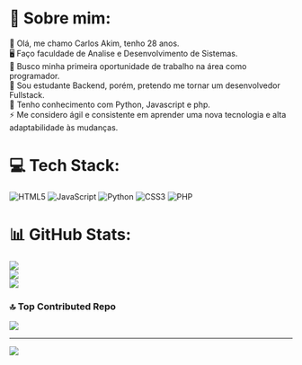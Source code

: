 # 💫 Sobre mim:
🔭 Olá, me chamo Carlos Akim, tenho 28 anos.<br>🖥  Faço faculdade de Analise e Desenvolvimento de Sistemas.<br>🤝 Busco minha primeira oportunidade de trabalho na área como programador.<br>🌱 Sou estudante Backend, porém, pretendo me tornar um desenvolvedor Fullstack.<br>💬 Tenho conhecimento com Python, Javascript e php.<br>⚡ Me considero ágil e consistente em aprender uma nova tecnologia e alta adaptabilidade às mudanças.


# 💻 Tech Stack:
![HTML5](https://img.shields.io/badge/html5-%23E34F26.svg?style=for-the-badge&logo=html5&logoColor=white) ![JavaScript](https://img.shields.io/badge/javascript-%23323330.svg?style=for-the-badge&logo=javascript&logoColor=%23F7DF1E) ![Python](https://img.shields.io/badge/python-3670A0?style=for-the-badge&logo=python&logoColor=ffdd54) ![CSS3](https://img.shields.io/badge/css3-%231572B6.svg?style=for-the-badge&logo=css3&logoColor=white) ![PHP](https://img.shields.io/badge/php-%23777BB4.svg?style=for-the-badge&logo=php&logoColor=white)
# 📊 GitHub Stats:
![](https://github-readme-stats.vercel.app/api?username=CarlosAkim&theme=tokyonight&hide_border=true&include_all_commits=false&count_private=false)<br/>
![](https://github-readme-streak-stats.herokuapp.com/?user=CarlosAkim&theme=tokyonight&hide_border=true)<br/>
![](https://github-readme-stats.vercel.app/api/top-langs/?username=CarlosAkim&theme=tokyonight&hide_border=true&include_all_commits=false&count_private=false&layout=compact)

### 🔝 Top Contributed Repo
![](https://github-contributor-stats.vercel.app/api?username=CarlosAkim&limit=5&theme=dark&combine_all_yearly_contributions=true)

---
[![](https://visitcount.itsvg.in/api?id=CarlosAkim&icon=0&color=0)](https://visitcount.itsvg.in)

<!-- Proudly created with GPRM ( https://gprm.itsvg.in ) -->
